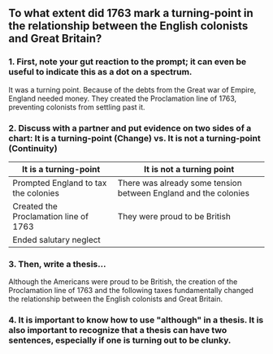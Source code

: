 ## To what extent did 1763 mark a turning-point in the relationship between the English colonists and Great Britain?

### 1. First, note your gut reaction to the prompt; it can even be useful to indicate this as a dot on a spectrum.
It was a turning point. Because of the debts from the Great war of Empire, England needed money. They created the Proclamation line of 1763, preventing colonists from settling past it.

### 2. Discuss with a partner and put evidence on two sides of a chart: It is a turning-point (Change) vs. It is not a turning-point (Continuity)
It is a turning-point | It is not a turning point
--- | ---
Prompted England to tax the colonies | There was already some tension between England and the colonies
Created the Proclamation line of 1763 | They were proud to be British 
Ended salutary neglect | 

### 3. Then, write a thesis...
Although the Americans were proud to be British, the creation of the Proclamation line of 1763 and the following taxes fundamentally changed the relationship between the English colonists and Great Britain.

### 4. It is important to know how to use "although" in a thesis. It is also important to recognize that a thesis can have two sentences, especially if one is turning out to be clunky.